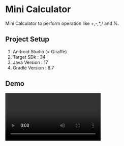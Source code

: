 # Mini Calculator
Mini Calculator to perform operation like +,-,*,/ and %.

## Project Setup
1) Android Studio (> Giraffe)
2) Target SDk : 34
3) Java Version : 17
4) Gradle Version : 8.7

## Demo

<video controls>
  <source src="assets/scr_rec.mp4" type="video/mp4">
  Your browser does not support the video tag.
</video>
